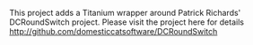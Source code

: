 This project adds a Titanium wrapper around Patrick Richards' DCRoundSwitch project.  Please visit the project here for details http://github.com/domesticcatsoftware/DCRoundSwitch